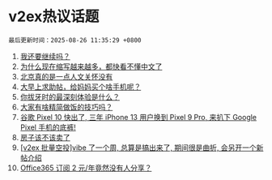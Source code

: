 # v2ex热议话题

`最后更新时间：2025-08-26 11:35:29 +0800`

1. [我还要继续吗？](https://www.v2ex.com/t/1154890)
1. [为什么现在缩写越来越多，都快看不懂中文了](https://www.v2ex.com/t/1154899)
1. [北京真的是一点人文关怀没有](https://www.v2ex.com/t/1154806)
1. [大早上求助帖，给妈妈买个啥手机呢？](https://www.v2ex.com/t/1154908)
1. [你拔牙时的最深刻体验是什么？](https://www.v2ex.com/t/1154795)
1. [大家有啥精简做饭的技巧吗？](https://www.v2ex.com/t/1154894)
1. [谷歌 Pixel 10 快出了, 三年 iPhone 13 用户换到 Pixel 9 Pro, 来扒下 Google Pixel 手机的底裤!](https://www.v2ex.com/t/1154845)
1. [房子该不该卖了](https://www.v2ex.com/t/1154878)
1. [[v2ex 批量空投]vibe 了一个周, 总算是搞出来了, 期间很是曲折, 会另开一个新帖介绍](https://www.v2ex.com/t/1154854)
1. [Office365 订阅 2 元/年竟然没有人分享？](https://www.v2ex.com/t/1154816)

